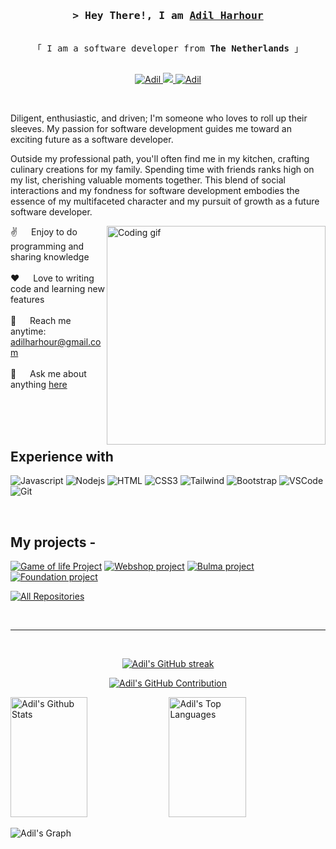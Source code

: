 <h3 align="center">
        <samp>&gt; Hey There!, I am 
                <b><a target="_blank" href="https://www.linkedin.com/in/adil-harhour-3386391b0/">Adil Harhour</a></b>
        </samp>
</h3>


<p align="center"> 
  <samp>
    <br>
    「 I am a software developer from <b>The Netherlands</b> 」
    <br>
    <br>
  </samp>
</p>

<p align="center">
 <a href="https://www.linkedin.com/in/adil-harhour-3386391b0/" target="_blank">
  <img src="https://img.shields.io/badge/LinkedIn-0077B5?style=for-the-badge&logo=linkedin&logoColor=white" alt="Adil"/>
 </a>
 <a href="https://twitter.com/Derangerrrr" target="_blank">
  <img src="https://img.shields.io/badge/Twitter-1DA1F2?style=for-the-badge&logo=twitter&logoColor=white" />
 </a>
 <a href="https://www.instagram.com/adilletjes/" target="_blank">
  <img src="https://img.shields.io/badge/Instagram-fe4164?style=for-the-badge&logo=instagram&logoColor=white" alt="Adil" />
 </a> 
</p>
<br />

<p> Diligent, enthusiastic, and driven; I'm someone who loves to roll up their sleeves. My passion for software development guides me toward an exciting future as a software developer.

Outside my professional path, you'll often find me in my kitchen, crafting culinary creations for my family. Spending time with friends ranks high on my list, cherishing valuable moments together. This blend of social interactions and my fondness for software development embodies the essence of my multifaceted character and my pursuit of growth as a future software developer. </p>
 
<p>
 <img align="right" width="350" src="/assets/programmer.gif" alt="Coding gif" />
  
 ✌️ &emsp; Enjoy to do programming and sharing knowledge <br/><br/>
 ❤️ &emsp; Love to writing code and learning new features<br/><br/>
 📧 &emsp; Reach me anytime: adilharhour@gmail.com<br/><br/>
 💬 &emsp; Ask me about anything [here](https://github.com/Aharhour/portofolio)

</p>

<br/>
<br/>
<br/>

## Experience with

![Javascript](https://img.shields.io/badge/Javascript-F0DB4F?style=for-the-badge&labelColor=black&logo=javascript&logoColor=F0DB4F)
![Nodejs](https://img.shields.io/badge/Nodejs-3C873A?style=for-the-badge&labelColor=black&logo=node.js&logoColor=3C873A)
![HTML](https://img.shields.io/badge/HTML5-E34F26?style=for-the-badge&logo=html5&logoColor=white)
![CSS3](https://img.shields.io/badge/CSS3-1572B6?style=for-the-badge&logo=css3&logoColor=white)
![Tailwind](https://img.shields.io/badge/Tailwind_CSS-092749?style=for-the-badge&logo=tailwindcss&logoColor=06B6D4&labelColor=000000)
![Bootstrap](https://img.shields.io/badge/Bootstrap-563D7C?style=for-the-badge&logo=bootstrap&logoColor=white)
![VSCode](https://img.shields.io/badge/Visual_Studio-0078d7?style=for-the-badge&logo=visual%20studio&logoColor=white)
![Git](https://img.shields.io/badge/Git-F05032?style=for-the-badge&logo=git&logoColor=white)

<br/>

## My projects -
[![Game of life Project](https://github-readme-stats.vercel.app/api/pin/?username=Aharhour&repo=Game-of-life-project&border_color=7F3FBF&bg_color=0D1117&title_color=C9D1D9&text_color=8B949E&icon_color=7F3FBF)](https://github.com/Aharhour/Game-of-life)
[![Webshop project](https://github-readme-stats.vercel.app/api/pin/?username=Aharhour&repo=Webshop-project&border_color=7F3FBF&bg_color=0D1117&title_color=C9D1D9&text_color=8B949E&icon_color=7F3FBF)](https://github.com/Aharhour/Webshop)
[![Bulma project](https://github-readme-stats.vercel.app/api/pin/?username=Aharhour&repo=Bulma-project&border_color=7F3FBF&bg_color=0D1117&title_color=C9D1D9&text_color=8B949E&icon_color=7F3FBF)](https://github.com/Aharhour/Bulma-project)
[![Foundation project](https://github-readme-stats.vercel.app/api/pin/?username=Aharhour&repo=Foundation-project&border_color=7F3FBF&bg_color=0D1117&title_color=C9D1D9&text_color=8B949E&icon_color=7F3FBF)](https://github.com/Aharhour/Foundation-project)

<p align="left">
  <a href="https://github.com/Aharhour?tab=repositories" target="_blank"><img alt="All Repositories" title="All Repositories" src="https://img.shields.io/badge/-All%20Repos-2962FF?style=for-the-badge&logo=koding&logoColor=white"/></a>
</p>

<br/>
<hr/>
<br/>

<p align="center">
  <a href="https://github.com/Aharhour">
    <img src="https://github-readme-streak-stats.herokuapp.com/?user=Aharhour&theme=radical&border=7F3FBF&background=0D1117" alt="Adil's GitHub streak"/>
  </a>
</p>

<p align="center">
  <a href="https://github.com/Aharhour">
    <img src="https://github-profile-summary-cards.vercel.app/api/cards/profile-details?username=Aharhour&theme=radical" alt="Adil's GitHub Contribution"/>
  </a>
</p>

<a> 
    <a href="https://github.com/Aharhour"><img alt="Adil's Github Stats" src="https://denvercoder1-github-readme-stats.vercel.app/api?username=Aharhour&show_icons=true&count_private=true&theme=react&border_color=7F3FBF&bg_color=0D1117&title_color=F85D7F&icon_color=F8D866" height="192px" width="49.5%"/></a>
  <a href="https://github.com/Aharhour"><img alt="Adil's Top Languages" src="https://denvercoder1-github-readme-stats.vercel.app/api/top-langs/?username=Aharhour&langs_count=8&layout=compact&theme=react&border_color=7F3FBF&bg_color=0D1117&title_color=F85D7F&icon_color=F8D866" height="192px" width="49.5%"/></a>
  <br/>
</a>


![Adil's Graph](https://github-readme-activity-graph.vercel.app/graph?username=Aharhour&custom_title=Adil%20Harhour's%20GitHub%20Activity%20Graph&bg_color=0D1117&color=7F3FBF&line=7F3FBF&point=7F3FBF&area_color=FFFFFF&title_color=FFFFFF&area=true)
